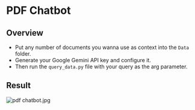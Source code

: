 # PDF Chatbot
## Overview
- Put any number of documents you wanna use as context into the ```Data``` folder.
- Generate your Google Gemini API key and configure it.
- Then run the ```query_data.py``` file with your query as the arg parameter.

## Result

![pdf chatbot.jpg](<https://media-hosting.imagekit.io//bfd66dd0a22e4403/pdf%20chatbot.jpg?Expires=1837407401&Key-Pair-Id=K2ZIVPTIP2VGHC&Signature=QXxHhJA6XPJT1AXw2bCrorQbJXO3nsTuuMkaCX7OfNL6aM7AQYmymaIJSQOgD9VEV4~Ccl5GR7DczZanmumUDWrJo3AxpXRdtStsvpZxDmpVk7SHiYVVYRqF3zOlj1mP4qLLtD1-wKoT4MyFjVJ6wdCv5oHjnOdB8bgJ1Paz-ASgAOAt3AwvlEDID6AfjR8ug22l~aqYwIoGU1fw0T9FB3JMx5VUQcmVaKphx6bQlbRbOELz3Z0ZZZ7bLwctmw2WNPBtb3BkOiIFCW9ZGEY-XTDe3D46m7tbLmMe~s3h7U6H0zZl~jQjR9rM0x2k7dFf7fIPP8P-vBwbvlZmnhT9Bg__>)
